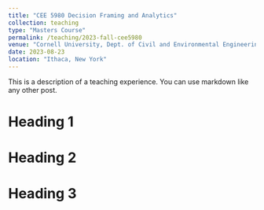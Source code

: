 ```yaml
---
title: "CEE 5980 Decision Framing and Analytics"
collection: teaching
type: "Masters Course"
permalink: /teaching/2023-fall-cee5980
venue: "Cornell University, Dept. of Civil and Environmental Engineering"
date: 2023-08-23
location: "Ithaca, New York"
---
```


This is a description of a teaching experience. You can use markdown like any other post.

Heading 1
======

Heading 2
======

Heading 3
======